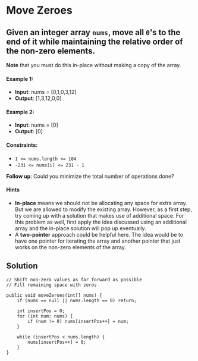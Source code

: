 # Move Zeroes

## Given an integer array ```nums```, move all ```0```'s to the end of it while maintaining the relative order of the non-zero elements.

**Note** that you must do this in-place without making a copy of the array.

#### Example 1:
- **Input**: nums = [0,1,0,3,12]
- **Output**: [1,3,12,0,0]

#### Example 2:
- **Input**: nums = [0]
- **Output**: [0]

#### Constraints:
- ```1 <= nums.length <= 104```
- ```-231 <= nums[i] <= 231 - 1```

**Follow up**: Could you minimize the total number of operations done?

#### Hints
- **In-place** means we should not be allocating any space for extra array. But we are allowed to modify the existing array. However, as a first step, try coming up with a solution that makes use of additional space. For this problem as well, first apply the idea discussed using an additional array and the in-place solution will pop up eventually.
- A **two-pointer** approach could be helpful here. The idea would be to have one pointer for iterating the array and another pointer that just works on the non-zero elements of the array.

## Solution

```
// Shift non-zero values as far forward as possible
// Fill remaining space with zeros

public void moveZeroes(int[] nums) {
    if (nums == null || nums.length == 0) return;        

    int insertPos = 0;
    for (int num: nums) {
        if (num != 0) nums[insertPos++] = num;
    }        

    while (insertPos < nums.length) {
        nums[insertPos++] = 0;
    }
}
```
